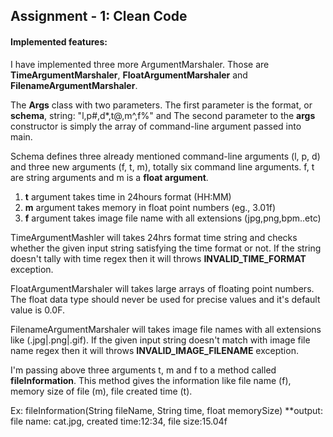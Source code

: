 ## Assignment - 1: Clean Code

#### Implemented features:
I have implemented three more ArgumentMarshaler. Those are **TimeArgumentMarshaler**, **FloatArgumentMarshaler** and **FilenameArgumentMarshaler**.

The **Args** class with two parameters. The first parameter is the format, or **schema**, string: "l,p#,d*,t@,m^,f%" and The second parameter to the **args** constructor is simply the array of command-line argument passed into main.

Schema defines three already mentioned command-line arguments (l, p, d) and three new arguments (f, t, m), totally six command line arguments. f, t are string arguments and m is a **float argument**.

1. **t** argument takes time in 24hours format (HH:MM)
2. **m** argument takes memory in float point numbers (eg., 3.01f)
3. **f** argument takes image file name with all extensions (jpg,png,bpm..etc)

TimeArgumentMashler will takes 24hrs format time string and checks whether the given input string satisfying the time format or not. If the string doesn't tally with time regex then it will throws **INVALID_TIME_FORMAT** exception.

FloatArgumentMarshaler will takes large arrays of floating point numbers. The float data type should never be used for precise values and it's default value is 0.0F.

FilenameArgumentMarshaler will takes image file names with all extensions like (.jpg|.png|.gif). If the given input string doesn't match with image file name regex then it will throws **INVALID_IMAGE_FILENAME** exception.

I'm passing above three arguments t, m and f to a method called **fileInformation**. This method gives the information like file name (f), memory size of file (m), file created time (t).

Ex: 
    fileInformation(String fileName, String time, float memorySize)
    **output: file name: cat.jpg, created time:12:34, file size:15.04f
